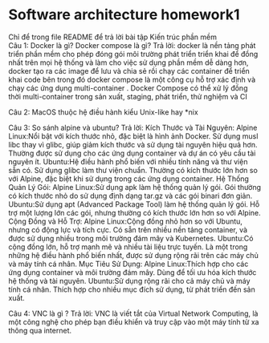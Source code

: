 # Software architecture homework1
Chỉ để trong file README để trả lời bài tập Kiến trúc phần mềm\
Câu 1: Docker là gì? Docker compose là gì?
Trả lời: docker là nền tảng phát triển phần mềm cho phép đóng gói môi trường phát triển triển khai để đồng nhất trên mọi hệ thống và làm cho việc sử dụng phần mềm dễ dàng hơn, docker tạo ra các image để lưu và chia sẻ rồi chạy các container để triển khai code bên trong đó
docker compose là một công cụ hỗ trợ xác định và chạy các ứng dụng multi-container . Docker Compose có thể xử lý đồng thời multi-container trong sản xuất, staging, phát triển, thử nghiệm và CI

Câu 2:
MacOS thuộc hệ điều hành kiểu Unix-like hay *nix

Câu 3: So sánh alpine và ubuntu?
Trả lời: Kích Thước và Tài Nguyên:
Alpine Linux:Nổi bật với kích thước nhỏ, đặc biệt là hình ảnh Docker.
Sử dụng musl libc thay vì glibc, giúp giảm kích thước và sử dụng tài nguyên hiệu quả hơn.
Thường được sử dụng cho các ứng dụng container và dự án có yêu cầu tài nguyên ít.
Ubuntu:Hệ điều hành phổ biến với nhiều tính năng và thư viện sẵn có.
Sử dụng glibc làm thư viện chuẩn.
Thường có kích thước lớn hơn so với Alpine, đặc biệt khi sử dụng trong các ứng dụng container.
Hệ Thống Quản Lý Gói:
Alpine Linux:Sử dụng apk làm hệ thống quản lý gói.
Gói thường có kích thước nhỏ do sử dụng định dạng tar.gz và các gói binari đơn giản.
Ubuntu:Sử dụng apt (Advanced Package Tool) làm hệ thống quản lý gói.
Hỗ trợ một lượng lớn các gói, nhưng thường có kích thước lớn hơn so với Alpine.
Cộng Đồng và Hỗ Trợ:
Alpine Linux:Cộng đồng nhỏ hơn so với Ubuntu, nhưng có động lực và tích cực.
Có sẵn trên nhiều nền tảng container, và được sử dụng nhiều trong môi trường đám mây và Kubernetes.
Ubuntu:Có cộng đồng lớn, hỗ trợ mạnh mẽ và nhiều tài liệu trực tuyến.
Là một trong những hệ điều hành phổ biến nhất, được sử dụng rộng rãi trên các máy chủ và máy tính cá nhân.
Mục Tiêu Sử Dụng:
Alpine Linux:Thích hợp cho các ứng dụng container và môi trường đám mây.
Dùng để tối ưu hóa kích thước hệ thống và tài nguyên.
Ubuntu:Sử dụng rộng rãi cho cả máy chủ và máy tính cá nhân.
Thích hợp cho nhiều mục đích sử dụng, từ phát triển đến sản xuất.

Câu 4: VNC là gì ?
Trả lời: VNC là viết tắt của Virtual Network Computing, là một công nghệ cho phép bạn điều khiển và truy cập vào một máy tính từ xa thông qua internet.



